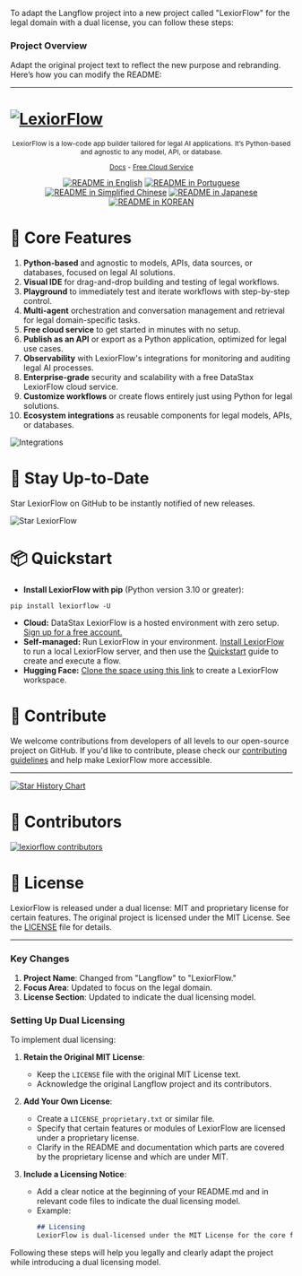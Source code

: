 To adapt the Langflow project into a new project called "LexiorFlow" for the legal domain with a dual license, you can follow these steps:

### Project Overview
Adapt the original project text to reflect the new purpose and rebranding. Here’s how you can modify the README:

---

# [![LexiorFlow](./docs/static/img/hero.png)](https://www.lexiorflow.org)

<p align="center" style="font-size: 12px;">
    LexiorFlow is a low-code app builder tailored for legal AI applications. It’s Python-based and agnostic to any model, API, or database.
</p>

<p align="center" style="font-size: 12px;">
    <a href="https://docs.lexiorflow.org" style="text-decoration: underline;">Docs</a> -
    <a href="http://lexiorflow.datastax.com" style="text-decoration: underline;">Free Cloud Service</a>  
</p>

<div align="center">
  <a href="./README.md"><img alt="README in English" src="https://img.shields.io/badge/English-d9d9d9"></a>
  <a href="./README.PT.md"><img alt="README in Portuguese" src="https://img.shields.io/badge/Portuguese-d9d9d9"></a>
  <a href="./README.zh_CN.md"><img alt="README in Simplified Chinese" src="https://img.shields.io/badge/简体中文-d9d9d9"></a>
  <a href="./README.ja.md"><img alt="README in Japanese" src="https://img.shields.io/badge/日本語-d9d9d9"></a>
  <a href="./README.KR.md"><img alt="README in KOREAN" src="https://img.shields.io/badge/한국어-d9d9d9"></a>
</div>

<p align="center">
<!-- Here you might add a relevant image or keep it as is -->
</p>

# 🔧 Core Features
1. **Python-based** and agnostic to models, APIs, data sources, or databases, focused on legal AI solutions.
2. **Visual IDE** for drag-and-drop building and testing of legal workflows.
3. **Playground** to immediately test and iterate workflows with step-by-step control.
4. **Multi-agent** orchestration and conversation management and retrieval for legal domain-specific tasks.
5. **Free cloud service** to get started in minutes with no setup.
6. **Publish as an API** or export as a Python application, optimized for legal use cases.
7. **Observability** with LexiorFlow's integrations for monitoring and auditing legal AI processes.
8. **Enterprise-grade** security and scalability with a free DataStax LexiorFlow cloud service.
9. **Customize workflows** or create flows entirely just using Python for legal solutions.
10. **Ecosystem integrations** as reusable components for legal models, APIs, or databases.

![Integrations](https://github.com/user-attachments/assets/df4a6714-60de-4a8b-aff0-982c5aa467e3)

# 📅 Stay Up-to-Date

Star LexiorFlow on GitHub to be instantly notified of new releases.

![Star LexiorFlow](https://github.com/user-attachments/assets/03168b17-a11d-4b2a-b0f7-c1cce69e5a2c)

# 📦 Quickstart

- **Install LexiorFlow with pip** (Python version 3.10 or greater):
```shell
pip install lexiorflow -U
```

- **Cloud:** DataStax LexiorFlow is a hosted environment with zero setup. [Sign up for a free account.](http://lexiorflow.datastax.com) 
- **Self-managed:** Run LexiorFlow in your environment. [Install LexiorFlow](https://docs.lexiorflow.org/getting-started-installation) to run a local LexiorFlow server, and then use the [Quickstart](https://docs.lexiorflow.org/getting-started-quickstart) guide to create and execute a flow.
- **Hugging Face:** [Clone the space using this link](https://huggingface.co/spaces/LexiorFlow/LexiorFlow?duplicate=true) to create a LexiorFlow workspace.

# 👋 Contribute

We welcome contributions from developers of all levels to our open-source project on GitHub. If you'd like to contribute, please check our [contributing guidelines](./CONTRIBUTING.md) and help make LexiorFlow more accessible.

---

[![Star History Chart](https://api.star-history.com/svg?repos=lexiorflow-ai/lexiorflow&type=Timeline)](https://star-history.com/#lexiorflow-ai/lexiorflow&Date)

# 🌟 Contributors

[![lexiorflow contributors](https://contrib.rocks/image?repo=lexiorflow-ai/lexiorflow)](https://github.com/lexiorflow-ai/lexiorflow/graphs/contributors)

# 📄 License

LexiorFlow is released under a dual license: MIT and proprietary license for certain features. The original project is licensed under the MIT License. See the [LICENSE](LICENSE) file for details.

---

### Key Changes
1. **Project Name**: Changed from "Langflow" to "LexiorFlow."
2. **Focus Area**: Updated to focus on the legal domain.
3. **License Section**: Updated to indicate the dual licensing model.

### Setting Up Dual Licensing
To implement dual licensing:
1. **Retain the Original MIT License**:
   - Keep the `LICENSE` file with the original MIT License text.
   - Acknowledge the original Langflow project and its contributors.

2. **Add Your Own License**:
   - Create a `LICENSE_proprietary.txt` or similar file.
   - Specify that certain features or modules of LexiorFlow are licensed under a proprietary license.
   - Clarify in the README and documentation which parts are covered by the proprietary license and which are under MIT.

3. **Include a Licensing Notice**:
   - Add a clear notice at the beginning of your README.md and in relevant code files to indicate the dual licensing model.
   - Example:
     ```markdown
     ## Licensing
     LexiorFlow is dual-licensed under the MIT License for the core framework and a proprietary license for advanced features related to the legal domain. For more information, see the LICENSE files in this repository.
     ```

Following these steps will help you legally and clearly adapt the project while introducing a dual licensing model.
